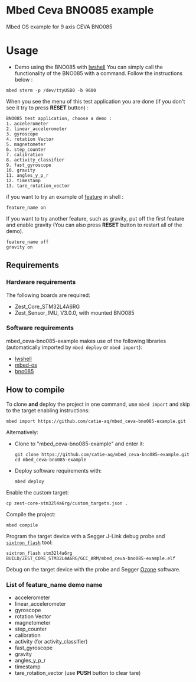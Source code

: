 # Mbed Ceva BNO085 example
Mbed OS example for 9 axis CEVA BNO085

# Usage
- Demo using the BNO085 with [lwshell](https://github.com/MaJerle/lwshell) You can simply call the functionality of the BNO085 with a command. Follow the instructions below :
```
mbed sterm -p /dev/ttyUSB0 -b 9600
```
When you see the menu of this test application you are done (if you don't see it try to press **RESET** button) : 
```
BNO085 test application, choose a demo :
1. accelerometer
2. linear_accelerometer
3. gyroscope
4. rotation Vector
5. magnetometer
6. step_counter
7. calibration
8. activity_classifier
9. fast_gyroscope
10. gravity
11. angles_y_p_r
12. timestamp
13. tare_rotation_vector
```
if you want to try an example of [feature](#list-of-feature_name-demo-name) in shell :
```
feature_name on
``` 
If you want to try another feature, such as gravity, put off the first feature and enable gravity (You can also press **RESET** button to restart all of the demo).

```
feature_name off
gravity on
```
## Requirements
### Hardware requirements
The following boards are required:
- Zest_Core_STM32L4A6RG
- Zest_Sensor_IMU, V3.0.0, with mounted BNO085

### Software requirements
mbed_ceva-bno085-example makes use of the following libraries (automatically
imported by `mbed deploy` or `mbed import`):
- [lwshell](https://github.com/MaJerle/lwshell)
- [mbed-os](https://github.com/ARMmbed/mbed-os)
- [bno085](https://github.com/catie-aq/mbed_ceva-bno085)

## How to compile
To clone **and** deploy the project in one command, use `mbed import` and skip to the
target enabling instructions:
```shell
mbed import https://github.com/catie-aq/mbed_ceva-bno085-example.git
```

Alternatively:

- Clone to "mbed_ceva-bno085-example" and enter it:
  ```shell
  git clone https://github.com/catie-aq/mbed_ceva-bno085-example.git
  cd mbed_ceva-bno085-example
  ```

- Deploy software requirements with:
  ```shell
  mbed deploy
  ```

Enable the custom target:
```shell
cp zest-core-stm32l4a6rg/custom_targets.json .
```

Compile the project:
```shell
mbed compile
```

Program the target device with a Segger J-Link debug probe and
[`sixtron_flash`](https://github.com/catie-aq/6tron_flash) tool:
```shell
sixtron_flash stm32l4a6rg BUILD/ZEST_CORE_STM32L4A6RG/GCC_ARM/mbed_ceva-bno085-example.elf
```

Debug on the target device with the probe and Segger
[Ozone](https://www.segger.com/products/development-tools/ozone-j-link-debugger)
software.

### List of feature_name demo name
- accelerometer
- linear_accelerometer
- gyroscope
- rotation Vector
- magnetometer
- step_counter
- calibration
- activity (for activity_classifier)
- fast_gyroscope
- gravity
- angles_y_p_r
- timestamp
- tare_rotation_vector (use **PUSH** button to clear tare)